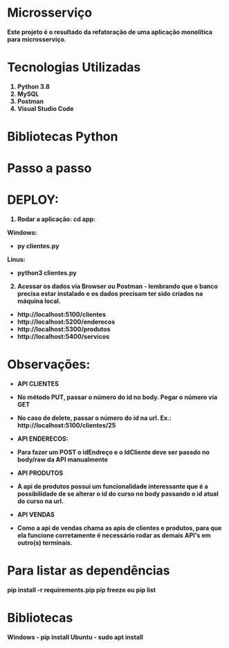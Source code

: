 <h1><b> Microsserviço <b></h1>

Este projeto é o resultado da refatoração de uma aplicação monolítica para microsserviço.


# Tecnologias Utilizadas

1. Python 3.8
2. MySQL 
3. Postman
4. Visual Studio Code


# Bibliotecas Python


# Passo a passo 

# DEPLOY: 

1. Rodar a aplicação: 
cd app:

Windows: 

- py clientes.py

Linus: 

- python3 clientes.py


2. Acessar os dados via Browser ou Postman - lembrando que o banco precisa estar instalado e os dados precisam ter sido criados na máquina local.
- http://localhost:5100/clientes
- http://localhost:5200/enderecos
- http://localhost:5300/produtos
- http://localhost:5400/servicos


# Observações:

- API CLIENTES
- No método PUT, passar o número do id no body. Pegar o número via GET
- No caso de delete, passar o número do id na url. Ex.: http://localhost:5100/clientes/25

- API ENDERECOS:
- Para fazer um POST o idEndreço e o IdCliente deve ser passdo no body/raw da API manualmente

- API PRODUTOS
- A api de produtos possui um funcionalidade interessante que é a possibilidade de se alterar o id do curso no body passando o id atual do curso na url.

- API VENDAS
- Como a api de vendas chama as apis de clientes e produtos, para que ela funcione corretamente é necessário rodar as demais API's em outro(s) terminais.

# Para listar as dependências

pip install -r requirements.pip
pip freeze ou pip list


# Bibliotecas 

Windows - pip install 
Ubuntu - sudo apt install 

